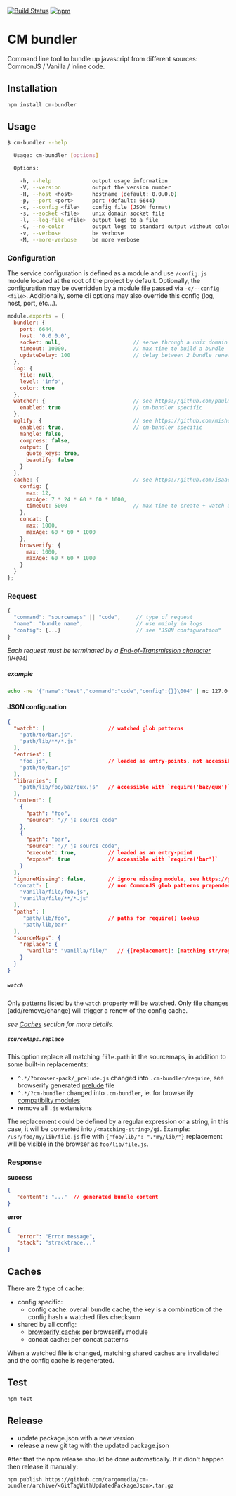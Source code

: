 [![Build Status](https://travis-ci.org/cargomedia/cm-bundler.svg?branch=master)][travis]
[![npm](https://img.shields.io/npm/v/cm-bundler.svg)][npm]

CM bundler
==========

Command line tool to bundle up javascript from different sources: CommonJS / Vanilla / inline code.


Installation
------------

```bash
npm install cm-bundler
```

Usage
-----

```bash
$ cm-bundler --help

  Usage: cm-bundler [options]

  Options:

    -h, --help             output usage information
    -V, --version          output the version number
    -H, --host <host>      hostname (default: 0.0.0.0)
    -p, --port <port>      port (default: 6644)
    -c, --config <file>    config file (JSON format)
    -s, --socket <file>    unix domain socket file
    -l, --log-file <file>  output logs to a file
    -C, --no-color         output logs to standard output without colors
    -v, --verbose          be verbose
    -M, --more-verbose     be more verbose
```


### Configuration

The service configuration is defined as a module and use `/config.js` module located at the root of the project by default.
Optionally, the configuration may be overridden by a module file passed via `-c/--config <file>`.
Additionally, some cli options may also override this config (log, host, port, etc...).

```js
module.exports = {
  bundler: {
    port: 6644,
    host: '0.0.0.0',
    socket: null,                       // serve through a unix domain socket (host:port ignored)
    timeout: 10000,                     // max time to build a bundle
    updateDelay: 100                    // delay between 2 bundle renew due to file changes (only if watcher is enabled)
  },
  log: {
    file: null,
    level: 'info',
    color: true
  },
  watcher: {                            // see https://github.com/paulmillr/chokidar#persistence
    enabled: true                       // cm-bundler specific
  },
  uglify: {                             // see https://github.com/mishoo/UglifyJS2#api-reference
    enabled: true,                      // cm-bundler specific
    mangle: false,
    compress: false,
    output: {
      quote_keys: true,
      beautify: false
    }
  },
  cache: {                              // see https://github.com/isaacs/node-lru-cache
    config: {
      max: 12,
      maxAge: 7 * 24 * 60 * 60 * 1000,
      timeout: 5000                     // max time to create + watch a config
    },
    concat: {
      max: 1000,
      maxAge: 60 * 60 * 1000
    },
    browserify: {
      max: 1000,
      maxAge: 60 * 60 * 1000
    }
  }
};
```

### Request

```js
{
  "command": "sourcemaps" || "code",     // type of request
  "name": "bundle name",                 // use mainly in logs
  "config": {...}                        // see "JSON configuration"
}
```

_Each request must be terminated by a [End-of-Transmission character][eot] (`U+004`)_


##### example
```bash
echo -ne '{"name":"test","command":"code","config":{}}\004' | nc 127.0.0.1 6644 
```

#### JSON configuration

```json
{
  "watch": [                    // watched glob patterns
    "path/to/bar.js",
    "path/lib/**/*.js"
  ],
  "entries": [
    "foo.js",                   // loaded as entry-points, not accessible from the global scope    
    "path/to/bar.js"
  ],
  "libraries": [         
    "path/lib/foo/baz/qux.js"   // accessible with `require('baz/qux')` (see "paths")
  ],
  "content": [
    {
      "path": "foo",           
      "source": "// js source code"
    },
    {
      "path": "bar", 
      "source": "// js source code",
      "execute": true,          // loaded as an entry-point 
      "expose": true            // accessible with `require('bar')`
    }
  ],
  "ignoreMissing": false,       // ignore missing module, see https://github.com/substack/module-deps#var-d--mdepsopts
  "concat": [                   // non CommonJS glob patterns prepended to the bundle
    "vanilla/file/foo.js",
    "vanilla/file/**/*.js"
  ],
  "paths": [
     "path/lib/foo",            // paths for require() lookup
     "path/lib/bar"
  ],
  "sourceMaps": {
    "replace": {
      "vanilla": "vanilla/file/"   // {[replacement]: [matching str/regex]} replace source paths in the sourcemaps 
    }
  }
}
```

##### `watch`

Only patterns listed by the `watch` property will be watched.
Only file changes (add/remove/change) will trigger a renew of the config cache.

_see [Caches](#caches) section for more details._

##### `sourceMaps.replace`

This option replace all matching `file.path` in the sourcemaps, in addition to some built-in replacements:
- `^.*/?browser-pack/_prelude.js` changed into `.cm-bundler/require`, see browserify generated [prelude][b-prelude] file
- `^.*/?cm-bundler` changed into `.cm-bundler`, ie. for browserify [compatibilty modules][b-compat]
- remove all `.js` extensions


The replacement could be defined by a regular expression or a string, in this case, it will be converted into `/<matching-string>/gi`.
Example: `/usr/foo/my/lib/file.js` file with `{"foo/lib/": ".*my/lib/"}` replacement will be visible in the browser as `foo/lib/file.js`.


### Response

**success**
```json
{
   "content": "..."  // generated bundle content
}
```

**error**
```json
{
   "error": "Error message",
   "stack": "stracktrace..."
}
```

Caches
------

There are 2 type of cache:
- config specific:
  - config cache: overall bundle cache, the key is a combination of the config hash + watched files checksum 
- shared by all config:
  - [browserify cache][b-cache]: per browserify module
  - concat cache: per concat patterns  

When a watched file is changed, matching shared caches are invalidated and the config cache is regenerated.


Test
----

```bash
npm test
```

Release
-------

 - update package.json with a new version
 - release a new git tag with the updated package.json

After that the npm release should be done automatically. If it didn't happen then release it manually:
```
npm publish https://github.com/cargomedia/cm-bundler/archive/<GitTagWithUpdatedPackageJson>.tar.gz
```


 [travis]: https://travis-ci.org/cargomedia/cm-bundler
 [npm]: https://www.npmjs.com/package/cm-bundler
 [b-prelude]: https://github.com/substack/browser-pack
 [b-compat]: https://github.com/substack/node-browserify#compatibility
 [b-cache]: https://github.com/substack/module-deps#var-d--mdepsopts
 [eot]: https://en.wikipedia.org/wiki/End-of-Transmission_character
